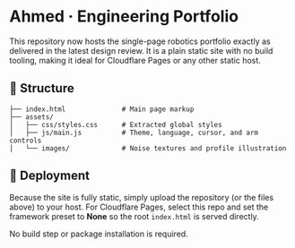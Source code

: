 # Ahmed · Engineering Portfolio

This repository now hosts the single-page robotics portfolio exactly as delivered in the latest design review. It is a plain static site with no build tooling, making it ideal for Cloudflare Pages or any other static host.

## 📁 Structure

```
├── index.html              # Main page markup
├── assets/
│   ├── css/styles.css      # Extracted global styles
│   ├── js/main.js          # Theme, language, cursor, and arm controls
│   └── images/             # Noise textures and profile illustration
```

## 🚀 Deployment

Because the site is fully static, simply upload the repository (or the files above) to your host. For Cloudflare Pages, select this repo and set the framework preset to **None** so the root `index.html` is served directly.

No build step or package installation is required.
